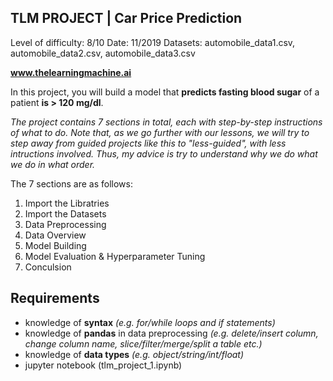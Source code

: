 ## TLM PROJECT | Car Price Prediction

Level of difficulty: 8/10
Date: 11/2019
Datasets: automobile_data1.csv, automobile_data2.csv, automobile_data3.csv

**www.thelearningmachine.ai**

In this project, you will build a model that **predicts fasting blood sugar** of a patient **is > 120 mg/dl**.

*The project contains 7 sections in total, each with step-by-step instructions of what to do. Note that, as we go further with our lessons, we will try to step away from guided projects like this to "less-guided", with less intructions involved. Thus, my advice is try to understand why we do what we do in what order.*

The 7 sections are as follows:
1. Import the Libratries
2. Import the Datasets
3. Data Preprocessing
4. Data Overview
5. Model Building
6. Model Evaluation & Hyperparameter Tuning
7. Conculsion

## Requirements
- knowledge of **syntax** *(e.g. for/while loops and if statements)*
- knowledge of **pandas** in data preprocessing *(e.g. delete/insert column, change column name, slice/filter/merge/split a table etc.)*
- knowledge of **data types** *(e.g. object/string/int/float)*
- jupyter notebook (tlm_project_1.ipynb)
